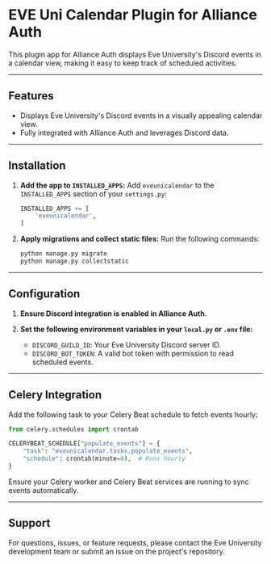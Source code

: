 
# **EVE Uni Calendar Plugin for Alliance Auth**

This plugin app for Alliance Auth displays Eve University's Discord events in a calendar view, making it easy to keep track of scheduled activities.

---

## **Features**
- Displays Eve University's Discord events in a visually appealing calendar view.
- Fully integrated with Alliance Auth and leverages Discord data.

---

## **Installation**

1. **Add the app to `INSTALLED_APPS`:**
   Add `eveunicalendar` to the `INSTALLED_APPS` section of your `settings.py`:
   ```python
   INSTALLED_APPS += [
       'eveunicalendar',
   ]
   ```

2. **Apply migrations and collect static files:**
   Run the following commands:
   ```bash
   python manage.py migrate
   python manage.py collectstatic
   ```

---

## **Configuration**

1. **Ensure Discord integration is enabled in Alliance Auth.**

2. **Set the following environment variables in your `local.py` or `.env` file:**
   - `DISCORD_GUILD_ID`: Your Eve University Discord server ID.
   - `DISCORD_BOT_TOKEN`: A valid bot token with permission to read scheduled events.

---

## **Celery Integration**

Add the following task to your Celery Beat schedule to fetch events hourly:

```python
from celery.schedules import crontab

CELERYBEAT_SCHEDULE["populate_events"] = {
    "task": "eveunicalendar.tasks.populate_events",
    "schedule": crontab(minute=0),  # Runs hourly
}
```

Ensure your Celery worker and Celery Beat services are running to sync events automatically.

---

## **Support**

For questions, issues, or feature requests, please contact the Eve University development team or submit an issue on the project's repository.
